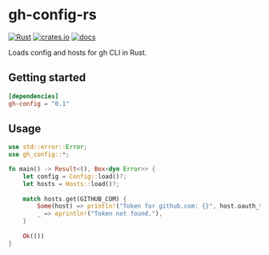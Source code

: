 # gh-config-rs
[![Rust](https://github.com/siketyan/gh-config-rs/actions/workflows/rust.yml/badge.svg)](https://github.com/siketyan/gh-config-rs/actions/workflows/rust.yml)
[![crates.io](https://img.shields.io/crates/v/gh-config.svg)](https://crates.io/crates/apdu)
[![docs](https://docs.rs/gh-config/badge.svg)](https://docs.rs/apdu/)

Loads config and hosts for gh CLI in Rust.

## Getting started
```toml
[dependencies]
gh-config = "0.1"
```

## Usage
```rust
use std::error::Error;
use gh_config::*;

fn main() -> Result<(), Box<dyn Error>> {
    let config = Config::load()?;
    let hosts = Hosts::load()?;
    
    match hosts.get(GITHUB_COM) {
        Some(host) => println!("Token for github.com: {}", host.oauth_token),
        _ => eprintln!("Token not found."),
    }
    
    Ok(())
}
```
